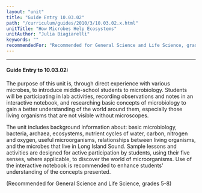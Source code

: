 ```yaml
---
layout: "unit"
title: "Guide Entry 10.03.02"
path: "/curriculum/guides/2010/3/10.03.02.x.html"
unitTitle: "How Microbes Help Ecosystems"
unitAuthor: "Julia Biagiarelli"
keywords: ""
recommendedFor: "Recommended for General Science and Life Science, grades 5-8"
---
```

<body>
<hr/>
 <h4>
  Guide Entry to 10.03.02:
 </h4>
 <p>
  The purpose of this unit is, through direct experience with various microbes, to introduce middle-school students to microbiology. Students will be participating in lab activities, recording observations and notes in an interactive notebook, and researching basic concepts of microbiology to gain a better understanding of the world around them, especially those living organisms that are not visible without microscopes.
 </p>
<p>
  The unit includes background information about: basic microbiology, bacteria, archaea, ecosystems, nutrient cycles of water, carbon, nitrogen and oxygen, useful microorganisms, relationships between living organisms, and the microbes that live in Long Island Sound.  Sample lessons and activities are designed for active participation by students, using their five senses, where applicable, to discover the world of microorganisms. Use of the interactive notebook is recommended to enhance students' understanding of the concepts presented.
 </p>
<p>
  (Recommended for General Science and Life Science, grades 5-8)
 </p>



</body>